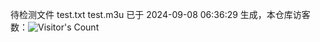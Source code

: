 待检测文件 test.txt test.m3u 已于 2024-09-08 06:36:29 生成，本仓库访客数：![Visitor's Count](https://profile-counter.glitch.me/pxiptv_TV/count.svg)
